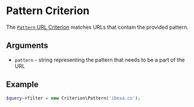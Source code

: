# Pattern Criterion

The [`Pattern` URL Criterion](../../api/php_api/php_api_reference/classes/Ibexa-Contracts-Core-Repository-Values-URL-Query-Criterion-SectionId.html)
matches URLs that contain the provided pattern.

## Arguments

- `pattern` - string representing the pattern that needs to be a part of the URL

## Example

``` php
$query->filter = new Criterion\Pattern('ibexa.co');
```
